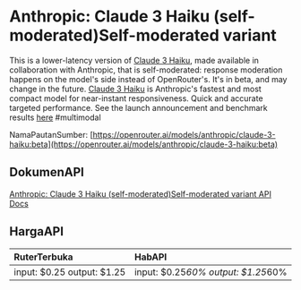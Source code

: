 # Anthropic: Claude 3 Haiku (self-moderated)Self-moderated variant

This is a lower-latency version of [Claude 3 Haiku](/models/anthropic/claude-3-haiku), made available in collaboration with Anthropic, that is self-moderated: response moderation happens on the model's side instead of OpenRouter's. It's in beta, and may change in the future.
[Claude 3 Haiku](/models/anthropic/claude-3-haiku) is Anthropic's fastest and most compact model for
near-instant responsiveness. Quick and accurate targeted performance.
See the launch announcement and benchmark results [here](https://www.anthropic.com/news/claude-3-haiku)
#multimodal

NamaPautanSumber: [https://openrouter.ai/models/anthropic/claude-3-haiku:beta](https://openrouter.ai/models/anthropic/claude-3-haiku:beta)

## DokumenAPI

[Anthropic: Claude 3 Haiku (self-moderated)Self-moderated variant API Docs](../apis/kl/Anthropic:_Claude_3_Haiku_(self-moderated)Self-moderated_variant.md)

## HargaAPI

| RuterTerbuka | HabAPI |
|:---|:---|
| input: $0.25 output: $1.25 | input: $0.25*60% output: $1.25*60% |
